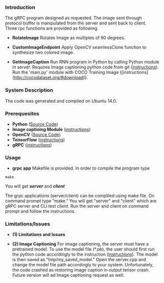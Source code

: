 ### Introduction
The gRPC program designed as requested. The image sent through protocol buffer is manipulated from the server and sent back to client. Three rpc functions are provided as following.

* **RotateImage** Rotates Image as multiples of 90 degrees.

* **CustomImageEndpoint** Apply OpenCV seamlessClone function to synthesize two colored image.

* **GetImageCaption** Run RNN program in Python by calling Python module in server. Requires Image captioning python code from git ([instructions](https://github.com/jaehongyoon/image_captioning)). Run the 'main.py' module with COCO Training Image ([instructions] (http://cocodataset.org/#download)).

### System Description
The code was generated and compiled on Ubuntu 14.0.

### Prerequesites
* **Python** ([Source Code](https://www.python.org/downloads/))
* **Image captioing Module** ([instructions](https://github.com/jaehongyoon/image_captioning))
* **OpenCV** ([Source Code](https://github.com/opencv/opencv))
* **TensorFlow** ([instructions](https://www.tensorflow.org/install/install_sources))
* **gRPC** ([instructions](https://grpc.io/docs/quickstart/cpp.html#before-you-begin))

### Usage
* **grpc app** Makefile is provided. In order to compile the program type 
```shell
make
```
You will get _**server**_ and _**client**_

The grpc applications (server/client) can be compliled using make file. On command prompt type "make." You will get "server" and "client" which are gRPC server and CLI test client. Run the server and client on command prompt and follow the instructions.

### Limitations/Issues
* **(1) Limitations and Issues** 

* **(2) Image Captioning** For image captioning, the server must have a pretrained model. To use the model file (*.pb), the user should first run the python code accordingly to the instruction ([instructions](https://github.com/jaehongyoon/image_captioning)). The model is then saved as "tmp/my_saved_model." Open the server.cpp and change the model file path accordingly to your system.
Unfortunately, the code crashed as restoring image caption in output tensor crash. Future version will ad Image captioning request as well.

